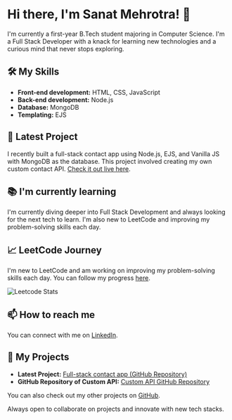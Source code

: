 # Hi there, I'm Sanat Mehrotra! 👋

I'm currently a first-year B.Tech student majoring in Computer Science. I'm a Full Stack Developer with a knack for learning new technologies and a curious mind that never stops exploring.

## 🛠️ My Skills

- **Front-end development:** HTML, CSS, JavaScript
- **Back-end development:** Node.js
- **Database:** MongoDB
- **Templating:** EJS

## 🎯 Latest Project

I recently built a full-stack contact app using Node.js, EJS, and Vanilla JS with MongoDB as the database. This project involved creating my own custom contact API. [Check it out live here](<https://my-contact.azurewebsites.net/>).

## 📚 I'm currently learning

I'm currently diving deeper into Full Stack Development and always looking for the next tech to learn. I'm also new to LeetCode and improving my problem-solving skills each day.

## 📈 LeetCode Journey

I'm new to LeetCode and am working on improving my problem-solving skills each day. You can follow my progress [here](<https://leetcode.com/mehrotrasanat2006/>).

![Leetcode Stats](https://leetcard.jacoblin.cool/mehrotrasanat2006)

## 📫 How to reach me

You can connect with me on [LinkedIn](<https://www.linkedin.com/in/sanat-mehrotra-4aa6442a6/>).

## 📂 My Projects

- **Latest Project:** [Full-stack contact app (GitHub Repository)](<https://github.com/sanatmehrotra/Contact-App>)
- **GitHub Repository of Custom API:** [Custom API GitHub Repository](<https://github.com/sanatmehrotra/mycontacts-Backend>)

You can also check out my other projects on [GitHub](<https://github.com/sanatmehrotra>).

Always open to collaborate on projects and innovate with new tech stacks.
